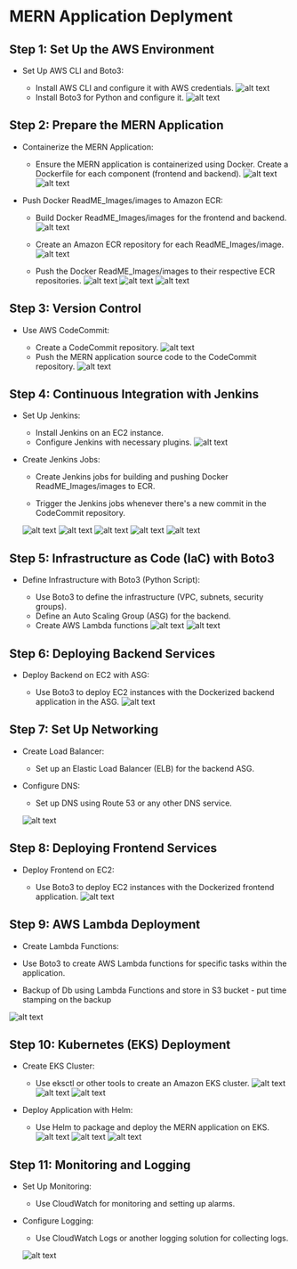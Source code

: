# MERN Application Deplyment
## Step 1: Set Up the AWS Environment

- Set Up AWS CLI and Boto3:

   - Install AWS CLI and configure it with AWS credentials.
     ![alt text](ReadME_Images/image.png)
   - Install Boto3 for Python and configure it.
     ![alt text](ReadME_Images/image-1.png)

## Step 2: Prepare the MERN Application

- Containerize the MERN Application:

   - Ensure the MERN application is containerized using Docker. Create a Dockerfile for each component (frontend and backend).
   ![alt text](ReadME_Images/image-2.png)
   ![alt text](ReadME_Images/image-3.png)

- Push Docker ReadME_Images/images to Amazon ECR:

   - Build Docker ReadME_Images/images for the frontend and backend.
     ![alt text](ReadME_Images/image-4.png)

   - Create an Amazon ECR repository for each ReadME_Images/image.
     ![alt text](ReadME_Images/image-5.png) 

   - Push the Docker ReadME_Images/images to their respective ECR repositories.
     ![alt text](ReadME_Images/image-6.png)
     ![alt text](ReadME_Images/image-7.png)
     ![alt text](ReadME_Images/image-8.png)

## Step 3: Version Control

- Use AWS CodeCommit:

   - Create a CodeCommit repository.
     ![alt text](ReadME_Images/image-9.png) 
   - Push the MERN application source code to the CodeCommit repository.
     ![alt text](ReadME_Images/image-10.png)

## Step 4: Continuous Integration with Jenkins

- Set Up Jenkins:

   - Install Jenkins on an EC2 instance.
   - Configure Jenkins with necessary plugins.
     ![alt text](ReadME_Images/image-11.png)

- Create Jenkins Jobs:

   - Create Jenkins jobs for building and pushing Docker ReadME_Images/images to ECR.

   - Trigger the Jenkins jobs whenever there's a new commit in the CodeCommit repository.

   ![alt text](ReadME_Images/image-12.png)
   ![alt text](ReadME_Images/image-13.png)
   ![alt text](ReadME_Images/image-14.png)
   ![alt text](ReadME_Images/image-15.png)
   ![alt text](ReadME_Images/image-16.png)

## Step 5: Infrastructure as Code (IaC) with Boto3

- Define Infrastructure with Boto3 (Python Script):

   - Use Boto3 to define the infrastructure (VPC, subnets, security groups).
   - Define an Auto Scaling Group (ASG) for the backend.
   - Create AWS Lambda functions
   ![alt text](ReadME_Images/image-17.png)
   ![alt text](ReadME_Images/image-18.png)

## Step 6: Deploying Backend Services

- Deploy Backend on EC2 with ASG:

   - Use Boto3 to deploy EC2 instances with the Dockerized backend application in the ASG.
   ![alt text](ReadME_Images/image-19.png)

## Step 7: Set Up Networking

- Create Load Balancer:

   - Set up an Elastic Load Balancer (ELB) for the backend ASG.

- Configure DNS:

   - Set up DNS using Route 53 or any other DNS service.

   ![alt text](ReadME_Images/image-20.png)

## Step 8: Deploying Frontend Services

- Deploy Frontend on EC2:

   - Use Boto3 to deploy EC2 instances with the Dockerized frontend application.
   ![alt text](ReadME_Images/image-21.png)

## Step 9: AWS Lambda Deployment

- Create Lambda Functions:

- Use Boto3 to create AWS Lambda functions for specific tasks within the application.

- Backup of Db using Lambda Functions and store in S3 bucket - put time stamping on the backup

![alt text](ReadME_Images/image-22.png)

## Step 10: Kubernetes (EKS) Deployment

- Create EKS Cluster:

   - Use eksctl or other tools to create an Amazon EKS cluster.
   ![alt text](ReadME_Images/image-23.png)
   ![alt text](ReadME_Images/image-24.png)
   ![alt text](ReadME_Images/image-25.png)


- Deploy Application with Helm:

   - Use Helm to package and deploy the MERN application on EKS.
   ![alt text](ReadME_Images/image-26.png)
   ![alt text](ReadME_Images/image-27.png)
   ![alt text](ReadME_Images/image-28.png)
## Step 11: Monitoring and Logging

- Set Up Monitoring:

   - Use CloudWatch for monitoring and setting up alarms.

- Configure Logging:

   - Use CloudWatch Logs or another logging solution for collecting logs.
   
   ![alt text](ReadME_Images/image-29.png)
